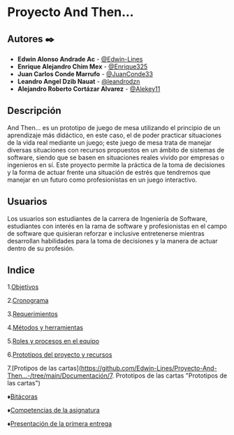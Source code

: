 # Proyecto And Then...
## Autores ✒️
* **Edwin Alonso Andrade Ac** - [@Edwin-Lines](https://github.com/Edwin-Lines "@Edwin-Lines")
* **Enrique Alejandro Chim Mex** - [@Enrique325](https://github.com/Enrique325 "@Enrique325") 
* **Juan Carlos Conde Marrufo** - [@JuanConde33](https://github.com/JuanConde33 "@JuanConde33")
* **Leandro Angel Dzib Nauat** - [@leandrodzn](https://github.com/leandrodzn "@leandrodzn")
* **Alejandro Roberto Cortázar Alvarez** - [@Alekey11](https://github.com/Alekey11 "@Alekey11")

## Descripción
And Then... es un prototipo de juego de mesa utilizando el principio de un aprendizaje más didáctico, en este caso, el de poder practicar situaciones de la vida real mediante un juego; este juego de mesa trata de manejar diversas situaciones con recursos propuestos en un ámbito de sistemas de software, siendo que se basen en situaciones reales vivido por empresas o ingenieros en sí. Este proyecto permite la práctica de la toma de decisiones y la forma de actuar frente una situación de estrés que tendremos que manejar en un futuro como profesionistas en un juego interactivo.

## Usuarios
Los usuarios son estudiantes de la carrera de Ingeniería de Software, estudiantes con interés en la rama de software y profesionistas en el campo de software que quisieran reforzar e inclusive entretenerse mientras desarrollan habilidades para la toma de decisiones y la manera de actuar dentro de su profesión.

## Indice
1.[Objetivos](https://github.com/Edwin-Lines/Proyecto-And-Then...-/blob/main/Documentaci%C3%B3n/1.%20Objetivos.md "Objetivos")

2.[Cronograma](https://github.com/Edwin-Lines/Proyecto-And-Then...-/blob/main/Documentaci%C3%B3n/2.%20Cronograma.md "Cronograma")

3.[Requerimientos](https://github.com/Edwin-Lines/Proyecto-And-Then...-/blob/main/Documentaci%C3%B3n/3.%20Requerimientos.md "Requerimientos")

4.[Métodos y herramientas](https://github.com/Edwin-Lines/Proyecto-And-Then...-/blob/main/Documentaci%C3%B3n/4.%20M%C3%A9todos%20y%20herramientas.md "Métodos y herramientas")

5.[Roles y procesos en el equipo](https://github.com/Edwin-Lines/Proyecto-And-Then...-/blob/main/Documentaci%C3%B3n/5.%20Roles%20y%20procesos%20en%20el%20equipo.md "Roles y procesos en el equipo")

6.[Prototipos del proyecto y recursos](https://github.com/Edwin-Lines/Proyecto-And-Then...-/blob/main/Documentaci%C3%B3n/6.%20Prototipos%20del%20proyecto%20y%20recursos.md "Recursos")

7.[Protipos de las cartas](https://github.com/Edwin-Lines/Proyecto-And-Then...-/tree/main/Documentación/7. Prototipos de las cartas "Prototipos de las cartas")

♦[Bitácoras](https://github.com/Edwin-Lines/Proyecto-And-Then...-/tree/main/Documentaci%C3%B3n/Bit%C3%A1coras "Bitácoras")

♦[Competencias de la asignatura](https://github.com/Edwin-Lines/Proyecto-And-Then...-/blob/main/Documentaci%C3%B3n/Competencias/Competencias%20reflejadas%20en%20el%20proyecto.md "Competencias de la asignatura")

♦[Presentación de la primera entrega](https://github.com/Edwin-Lines/Proyecto-And-Then...-/blob/main/Documentaci%C3%B3n/Proyecto_And_Then_PrimeraEntrega.pptx "Presentación de la primera entrega")


